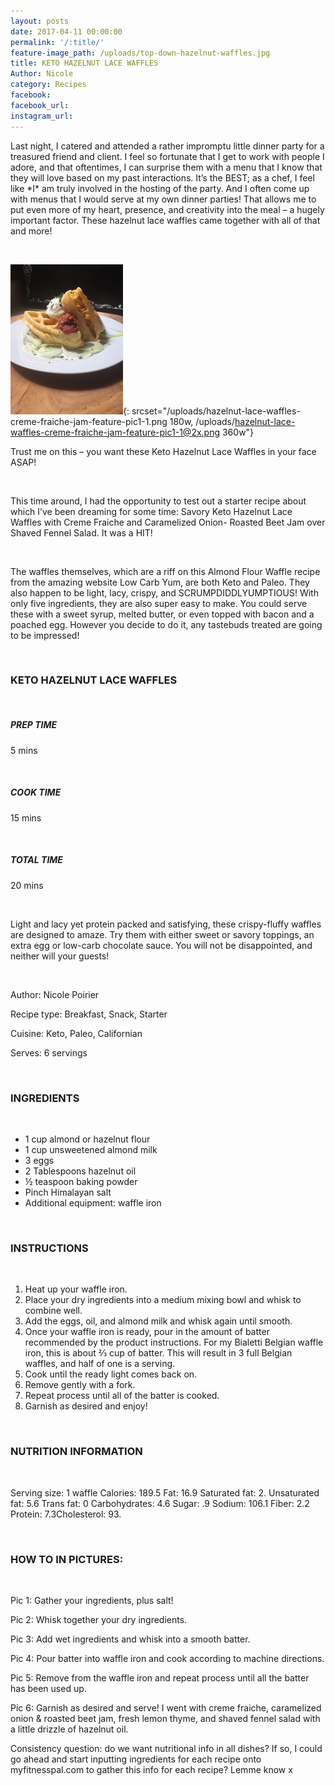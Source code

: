 ```yaml
---
layout: posts
date: 2017-04-11 00:00:00
permalink: '/:title/'
feature-image_path: /uploads/top-down-hazelnut-waffles.jpg
title: KETO HAZELNUT LACE WAFFLES
Author: Nicole
category: Recipes
facebook:
facebook_url:
instagram_url:
---
```


Last night, I catered and attended a rather impromptu little dinner party for a treasured friend and client. I feel so fortunate that I get to work with people I adore, and that oftentimes, I can surprise them with a menu that I know that they will love based on my past interactions. It’s the BEST; as a chef, I feel like \*I\* am truly involved in the hosting of the party. And I often come up with menus that I would serve at my own dinner parties! That allows me to put even more of my heart, presence, and creativity into the meal – a hugely important factor. These hazelnut lace waffles came together with all of that and more!

&nbsp;

![](/uploads/hazelnut-lace-waffles-creme-fraiche-jam-feature-pic1-1.png){: srcset="/uploads/hazelnut-lace-waffles-creme-fraiche-jam-feature-pic1-1.png 180w, /uploads/hazelnut-lace-waffles-creme-fraiche-jam-feature-pic1-1@2x.png 360w"}

Trust me on this – you want these Keto Hazelnut Lace Waffles in your face ASAP!

&nbsp;

This time around, I had the opportunity to test out a starter recipe about which I’ve been dreaming for some time: Savory Keto Hazelnut Lace Waffles with Creme Fraiche and Caramelized Onion- Roasted Beet Jam over Shaved Fennel Salad. It was a HIT!

&nbsp;

The waffles themselves, which are a riff on this Almond Flour Waffle recipe from the amazing website Low Carb Yum, are both Keto and Paleo. They also happen to be light, lacy, crispy, and SCRUMPDIDDLYUMPTIOUS! With only five ingredients, they are also super easy to make. You could serve these with a sweet syrup, melted butter, or even topped with bacon and a poached egg. However you decide to do it, any tastebuds treated are going to be impressed!

&nbsp;

### KETO HAZELNUT LACE WAFFLES

&nbsp;

##### PREP TIME

5 mins

&nbsp;

##### COOK TIME

15 mins

&nbsp;

##### TOTAL TIME

20 mins

&nbsp;

Light and lacy yet protein packed and satisfying, these crispy-fluffy waffles are designed to amaze. Try them with either sweet or savory toppings, an extra egg or low-carb chocolate sauce. You will not be disappointed, and neither will your guests!

&nbsp;

Author: Nicole Poirier

Recipe type: Breakfast, Snack, Starter

Cuisine: Keto, Paleo, Californian

Serves: 6 servings

&nbsp;

### INGREDIENTS

&nbsp;

* 1 cup almond or hazelnut flour
* 1 cup unsweetened almond milk
* 3 eggs
* 2 Tablespoons hazelnut oil
* ½ teaspoon baking powder
* Pinch Himalayan salt
* Additional equipment: waffle iron

&nbsp;

### INSTRUCTIONS

&nbsp;

1. Heat up your waffle iron.
2. Place your dry ingredients into a medium mixing bowl and whisk to combine well.
3. Add the eggs, oil, and almond milk and whisk again until smooth.
4. Once your waffle iron is ready, pour in the amount of batter recommended by the product instructions. For my Bialetti Belgian waffle iron, this is about ⅔ cup of batter. This will result in 3 full Belgian waffles, and half of one is a serving.
5. Cook until the ready light comes back on.
6. Remove gently with a fork.
7. Repeat process until all of the batter is cooked.
8. Garnish as desired and enjoy!

&nbsp;

### NUTRITION INFORMATION

&nbsp;

Serving size: 1 waffle Calories: 189.5 Fat: 16.9 Saturated fat: 2. Unsaturated fat: 5.6 Trans fat: 0 Carbohydrates: 4.6 Sugar: .9 Sodium: 106.1 Fiber: 2.2 Protein: 7.3Cholesterol: 93.

&nbsp;

### HOW TO IN PICTURES:

&nbsp;

Pic 1: Gather your ingredients, plus salt!

Pic 2: Whisk together your dry ingredients.

Pic 3: Add wet ingredients and whisk into a smooth batter.

Pic 4: Pour batter into waffle iron and cook according to machine directions.

Pic 5: Remove from the waffle iron and repeat process until all the batter has been used up.

Pic 6: Garnish as desired and serve! I went with creme fraiche, caramelized onion & roasted beet jam, fresh lemon thyme, and shaved fennel salad with a little drizzle of hazelnut oil.

Consistency question: do we want nutritional info in all dishes? If so, I could go ahead and start inputting ingredients for each recipe onto myfitnesspal.com to gather this info for each recipe? Lemme know x